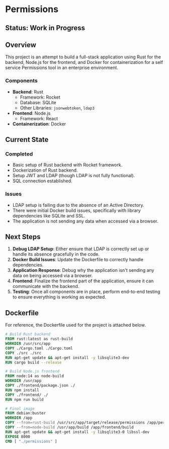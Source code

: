 # Permissions

## Status: Work in Progress

## Overview

This project is an attempt to build a full-stack application using Rust for the backend, Node.js for the frontend, and Docker for containerization for a self service Permissions tool in an enterprise environment. 

### Components

- **Backend**: Rust
    - Framework: Rocket
    - Database: SQLite
    - Other Libraries: `jsonwebtoken`, `ldap3`
- **Frontend**: Node.js
    - Framework: React
- **Containerization**: Docker

## Current State

### Completed

- Basic setup of Rust backend with Rocket framework.
- Dockerization of Rust backend.
- Setup JWT and LDAP (though LDAP is not fully functional).
- SQL connection established.

### Issues

- LDAP setup is failing due to the absence of an Active Directory.
- There were initial Docker build issues, specifically with library dependencies like SQLite and SSL.
- The application is not sending any data when accessed via a browser.

## Next Steps

1. **Debug LDAP Setup**: Either ensure that LDAP is correctly set up or handle its absence gracefully in the code.
2. **Docker Build Issues**: Update the Dockerfile to correctly handle dependencies.
3. **Application Response**: Debug why the application isn't sending any data on being accessed via a browser.
4. **Frontend**: Finalize the frontend part of the application, ensure it can communicate with the backend.
5. **Testing**: Once all components are in place, perform end-to-end testing to ensure everything is working as expected.

## Dockerfile

For reference, the Dockerfile used for the project is attached below.

```Dockerfile
# Build Rust backend
FROM rust:latest as rust-build
WORKDIR /usr/src/app
COPY ./Cargo.toml ./Cargo.toml
COPY ./src ./src
RUN apt-get update && apt-get install -y libsqlite3-dev
RUN cargo build --release

# Build Node.js frontend
FROM node:14 as node-build
WORKDIR /usr/app
COPY ./frontend/package.json ./
RUN npm install
COPY ./frontend/ ./
RUN npm run build

# Final image
FROM debian:buster
WORKDIR /app
COPY --from=rust-build /usr/src/app/target/release/permissions /app/permissions
COPY --from=node-build /usr/app/build /app/frontend/build
RUN apt-get update && apt-get install -y libsqlite3-0 libssl-dev
EXPOSE 8000
CMD [ "./permissions" ]
```
